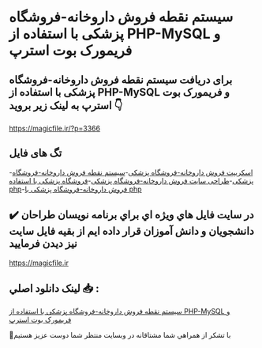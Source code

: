 # سیستم نقطه فروش داروخانه-فروشگاه پزشکی با استفاده از PHP-MySQL و فریمورک بوت استرپ

## برای دریافت سیستم نقطه فروش داروخانه-فروشگاه پزشکی با استفاده از PHP-MySQL و فریمورک بوت استرپ به لینک زیر بروید 👇

https://magicfile.ir/?p=3366

## تگ های فایل

-[اسکریپت فروش داروخانه-فروشگاه پزشکی](https://magicfile.ir/product/%d8%b3%db%8c%d8%b3%d8%aa%d9%85-%d9%86%d9%82%d8%b7%d9%87-%d9%81%d8%b1%d9%88%d8%b4-%d8%af%d8%a7%d8%b1%d9%88%d8%ae%d8%a7%d9%86%d9%87-%d9%81%d8%b1%d9%88%d8%b4%da%af%d8%a7%d9%87-%d9%be%d8%b2%d8%b4%da%a9%db%8c-php-mysql/)-[سیستم نقطه فروش داروخانه-فروشگاه پزشکی](https://magicfile.ir/product/%d8%b3%db%8c%d8%b3%d8%aa%d9%85-%d9%86%d9%82%d8%b7%d9%87-%d9%81%d8%b1%d9%88%d8%b4-%d8%af%d8%a7%d8%b1%d9%88%d8%ae%d8%a7%d9%86%d9%87-%d9%81%d8%b1%d9%88%d8%b4%da%af%d8%a7%d9%87-%d9%be%d8%b2%d8%b4%da%a9%db%8c-php-mysql/)-[طراحی سایت فروش داروخانه-فروشگاه پزشکی](https://magicfile.ir/product/%d8%b3%db%8c%d8%b3%d8%aa%d9%85-%d9%86%d9%82%d8%b7%d9%87-%d9%81%d8%b1%d9%88%d8%b4-%d8%af%d8%a7%d8%b1%d9%88%d8%ae%d8%a7%d9%86%d9%87-%d9%81%d8%b1%d9%88%d8%b4%da%af%d8%a7%d9%87-%d9%be%d8%b2%d8%b4%da%a9%db%8c-php-mysql/)-[فروشگاه پزشکی با استفاده php](https://magicfile.ir/product/%d8%b3%db%8c%d8%b3%d8%aa%d9%85-%d9%86%d9%82%d8%b7%d9%87-%d9%81%d8%b1%d9%88%d8%b4-%d8%af%d8%a7%d8%b1%d9%88%d8%ae%d8%a7%d9%86%d9%87-%d9%81%d8%b1%d9%88%d8%b4%da%af%d8%a7%d9%87-%d9%be%d8%b2%d8%b4%da%a9%db%8c-php-mysql/)-[فروش داروخانه-فروشگاه پزشکی با php](https://magicfile.ir/product/%d8%b3%db%8c%d8%b3%d8%aa%d9%85-%d9%86%d9%82%d8%b7%d9%87-%d9%81%d8%b1%d9%88%d8%b4-%d8%af%d8%a7%d8%b1%d9%88%d8%ae%d8%a7%d9%86%d9%87-%d9%81%d8%b1%d9%88%d8%b4%da%af%d8%a7%d9%87-%d9%be%d8%b2%d8%b4%da%a9%db%8c-php-mysql/)

## ✔️ در سايت فايل هاي ويژه اي براي برنامه نويسان طراحان دانشجويان و دانش آموزان قرار داده ايم از بقيه فايل سايت نيز ديدن فرماييد

https://magicfile.ir


## لينک دانلود اصلي 📥 :

[سیستم نقطه فروش داروخانه-فروشگاه پزشکی با استفاده از PHP-MySQL و فریمورک بوت استرپ](https://magicfile.ir/product/%d8%b3%db%8c%d8%b3%d8%aa%d9%85-%d9%86%d9%82%d8%b7%d9%87-%d9%81%d8%b1%d9%88%d8%b4-%d8%af%d8%a7%d8%b1%d9%88%d8%ae%d8%a7%d9%86%d9%87-%d9%81%d8%b1%d9%88%d8%b4%da%af%d8%a7%d9%87-%d9%be%d8%b2%d8%b4%da%a9%db%8c-php-mysql/) 


🙏با تشکر از همراهي شما مشتاقانه در وبسایت منتظر شما دوست عزیز هستیم

